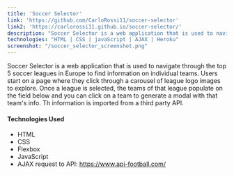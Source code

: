 ```yaml
---
title: 'Soccer Selector'
link: 'https://github.com/CarloRossi11/soccer-selector'
link2: 'https://carlorossi11.github.io/soccer-selector/'
description: "Soccer Selector is a web application that is used to navigate through the top 5 soccer leagues in Europe to find information on individual teams. Users start on a page where they click through a carousel of league logo images to explore. Once a league is selected, the teams of that league populate on the field below and you can click on a team to generate a modal with that team's info. Th information is imported from a third party API."
technologies: "HTML | CSS | javaScript | AJAX | Heroku"
screenshot: "/soccer_selector_screenshot.png"
---
```


Soccer Selector is a web application that is used to navigate through the top 5 soccer leagues in Europe to find information on individual teams. Users start on a page where they click through a carousel of league logo images to explore. Once a league is selected, the teams of that league populate on the field below and you can click on a team to generate a modal with that team's info. Th information is imported from a third party API.

#### Technologies Used
- HTML
- CSS
- Flexbox
- JavaScript
- AJAX request to API: https://www.api-football.com/